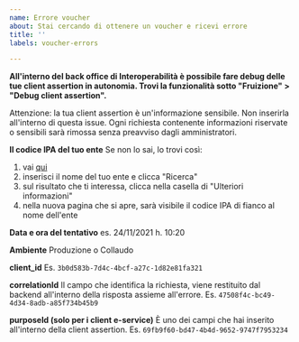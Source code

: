 ```yaml
---
name: Errore voucher
about: Stai cercando di ottenere un voucher e ricevi errore
title: ''
labels: voucher-errors

---
```


**All'interno del back office di Interoperabilità è possibile fare debug delle tue client assertion in autonomia. Trovi la funzionalità sotto "Fruizione" > "Debug client assertion".**

Attenzione: la tua client assertion è un'informazione sensibile. Non inserirla all'interno di questa issue. Ogni richiesta contenente informazioni riservate o sensibili sarà rimossa senza preavviso dagli amministratori.

**Il codice IPA del tuo ente**
Se non lo sai, lo trovi così: 
1. vai [qui](https://www.indicepa.gov.it/ipa-portale/consultazione/indirizzo-sede/ricerca-ente)
2. inserisci il nome del tuo ente e clicca "Ricerca"
3. sul risultato che ti interessa, clicca nella casella di "Ulteriori informazioni"
4. nella nuova pagina che si apre, sarà visibile il codice IPA di fianco al nome dell'ente

**Data e ora del tentativo**
es. 24/11/2021 h. 10:20

**Ambiente**
Produzione o Collaudo

**client_id**
Es. `3b0d583b-7d4c-4bcf-a27c-1d82e81fa321`

**correlationId**
Il campo che identifica la richiesta, viene restituito dal backend all'interno della risposta assieme all'errore. Es. `47508f4c-bc49-4d34-8adb-a85f734b45b9`

**purposeId (solo per i client e-service)**
È uno dei campi che hai inserito all'interno della client assertion. Es. `69fb9f60-bd47-4b4d-9652-9747f7953234`
